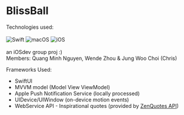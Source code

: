 # BlissBall 
Technologies used: <br><br>
![Swift](https://img.shields.io/badge/swift-F54A2A?style=for-the-badge&logo=swift&logoColor=white)
![macOS](https://img.shields.io/badge/macOS-000000?style=for-the-badge&logo=apple&logoColor=white)
![iOS](https://img.shields.io/badge/iOS/iPadOS-%2320232a.svg?style=for-the-badge&logo=ios&logoColor=white)<br><br>
an iOSdev group proj :)<br>
Members: Quang Minh Nguyen, Wende Zhou & Jung Woo Choi (Chris)

Frameworks Used:
- SwiftUI
- MVVM model (Model View ViewModel)
- Apple Push Notification Service (locally processed)
- UIDevice/UIWindow (on-device motion events)
- WebService API - Inspirational quotes (provided by <a href="https://zenquotes.io/" target="_blank">ZenQuotes API</a>)
